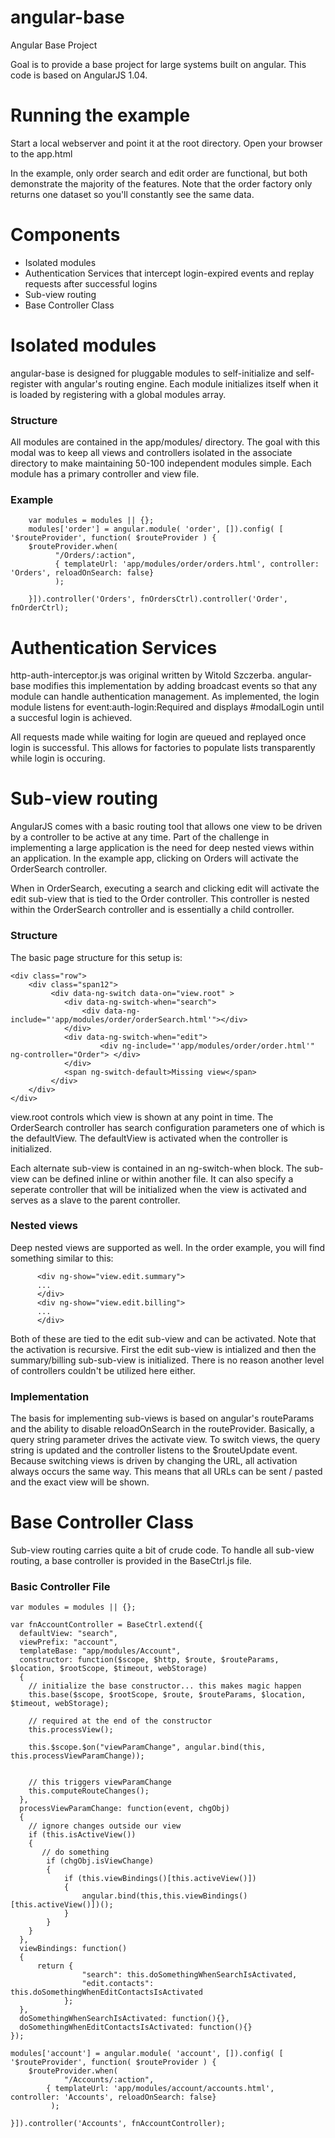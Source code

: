 angular-base
==============

Angular Base Project

Goal is to provide a base project for large systems built on angular.  This code is based on AngularJS 1.04.	

# Running the example

Start a local webserver and point it at the root directory.  Open your browser to the app.html

In the example, only order search and edit order are functional, but both demonstrate the majority of the features.  Note that the order factory only returns one dataset so you'll constantly see the same data.

# Components
  * Isolated modules
  * Authentication Services that intercept login-expired events and replay 
requests after successful logins
  * Sub-view routing
  * Base Controller Class

# Isolated modules

angular-base is designed for pluggable modules to self-initialize and 
self-register with angular's routing engine. Each module initializes itself when 
it is loaded by registering with a global modules array.  

### Structure

All modules are contained in the app/modules/ directory. The goal with this modal
was to keep all views and controllers isolated in the associate directory to make maintaining 50-100 independent modules simple.  Each module has a primary controller and view file.


### Example

```
	var modules = modules || {};
	modules['order'] = angular.module( 'order', []).config( [ '$routeProvider', function( $routeProvider ) {
	$routeProvider.when(
		  "/Orders/:action",
		  { templateUrl: 'app/modules/order/orders.html', controller: 'Orders', reloadOnSearch: false}
	      );    
	
	}]).controller('Orders', fnOrdersCtrl).controller('Order', fnOrderCtrl);
```

# Authentication Services

http-auth-interceptor.js was original written by Witold Szczerba.  angular-base modifies this implementation by adding broadcast events so that any module can handle authentication management. As implemented, the login module listens for event:auth-login:Required and displays #modalLogin until a succesful login is achieved. 

All requests made while waiting for login are queued and replayed once login is successful.  This allows for factories to populate lists transparently while login is occuring.

# Sub-view routing

AngularJS comes with a basic routing tool that allows one view to be driven by a controller to be active at any time.  Part of the challenge in implementing a large application is the need for deep nested views within an application.  In the example app, clicking on Orders will activate the OrderSearch controller.

When in OrderSearch, executing a search and clicking edit will activate the edit sub-view that is tied to the Order controller.   This controller is nested within the OrderSearch controller and is essentially a child controller.

### Structure 

The basic page structure for this setup is:

```
<div class="row">
	<div class="span12">	 
		 <div data-ng-switch data-on="view.root" >
		 	<div data-ng-switch-when="search">
			  	<div data-ng-include="'app/modules/order/orderSearch.html'"></div>
			</div>
		 	<div data-ng-switch-when="edit">
		    		<div ng-include="'app/modules/order/order.html'" ng-controller="Order"> </div>
			</div>
		 	<span ng-switch-default>Missing view</span>
		 </div>
	</div>
</div>
```

view.root controls which view is shown at any point in time.  The OrderSearch controller has search configuration parameters one of which is the defaultView.  The defaultView is activated when the controller is initialized.

Each alternate sub-view is contained in an ng-switch-when block.  The sub-view can be defined inline or within another file.  It can also specify a seperate controller that will be initialized when the view is activated and serves as a slave to the parent controller.

### Nested views

Deep nested views are supported as well.  In the order example, you will find something similar to this:

```
	  <div ng-show="view.edit.summary">
	  ...
	  </div>
	  <div ng-show="view.edit.billing">
	  ...
	  </div>
```

Both of these are tied to the edit sub-view and can be activated.  Note that the activation is recursive.  First the edit sub-view is intialized and then the summary/billing sub-sub-view is initialized.  There is no reason another level of controllers couldn't be utilized here either.

### Implementation

The basis for implementing sub-views is based on angular's routeParams and the ability to disable reloadOnSearch in the routeProvider.  Basically, a query string parameter drives the activate view.  To switch views, the query string is updated and the controller listens to the $routeUpdate event. Because switching views is driven by changing the URL, all 
activation always occurs the same way.  This means that all URLs can be sent / pasted and the exact view will be shown.

# Base Controller Class

Sub-view routing carries quite a bit of crude code.  To handle all sub-view routing, a base controller is provided in the BaseCtrl.js file. 

### Basic Controller File

```
var modules = modules || {};

var fnAccountController = BaseCtrl.extend({
  defaultView: "search",
  viewPrefix: "account",
  templateBase: "app/modules/Account",
  constructor: function($scope, $http, $route, $routeParams, $location, $rootScope, $timeout, webStorage)
  {
    // initialize the base constructor... this makes magic happen
    this.base($scope, $rootScope, $route, $routeParams, $location, $timeout, webStorage);

    // required at the end of the constructor
    this.processView();
    
    this.$scope.$on("viewParamChange", angular.bind(this, this.processViewParamChange));
    
    
    // this triggers viewParamChange
    this.computeRouteChanges();
  },
  processViewParamChange: function(event, chgObj)
  {  
    // ignore changes outside our view
    if (this.isActiveView())
    {
       // do something
        if (chgObj.isViewChange)
        {
            if (this.viewBindings()[this.activeView()])
            {
                angular.bind(this,this.viewBindings()[this.activeView()])();
            }
        }      
    }
  },
  viewBindings: function()
  {
      return {
                "search": this.doSomethingWhenSearchIsActivated,
                "edit.contacts": this.doSomethingWhenEditContactsIsActivated
            };
  },
  doSomethingWhenSearchIsActivated: function(){},
  doSomethingWhenEditContactsIsActivated: function(){}		
});

modules['account'] = angular.module( 'account', []).config( [ '$routeProvider', function( $routeProvider ) {
    $routeProvider.when(
	     	"/Accounts/:action",
		{ templateUrl: 'app/modules/account/accounts.html', controller: 'Accounts', reloadOnSearch: false}
	     );    
    
}]).controller('Accounts', fnAccountController);
```
